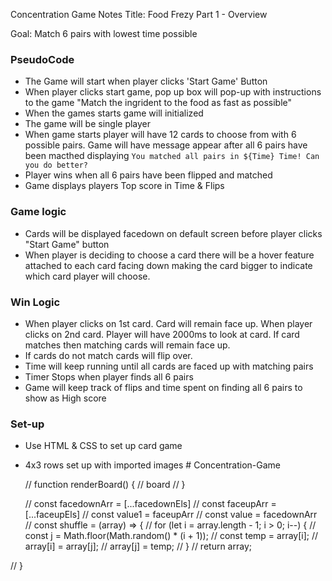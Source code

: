 Concentration Game Notes 
Title: Food Frezy 
Part 1 - Overview 

Goal: Match 6 pairs with lowest time possible 

### PseudoCode 
- The Game will start when player clicks 'Start Game' Button
- When player clicks start game, pop up box will pop-up with instructions to the game "Match the ingrident to the food as fast as possible" 
- When the games starts game will initialized
- The game will be single player 
- When game starts player will have 12 cards to choose from with 6 possible pairs. 
Game will have message appear after all 6 pairs have been macthed displaying `You matched all pairs in ${Time} Time! Can you do better?`
- Player wins when all 6 pairs have been flipped and matched 
- Game displays players Top score in Time & Flips 

### Game logic 
- Cards will be displayed facedown on default screen before player clicks "Start Game" button
- When player is deciding to choose a card there will be a hover feature attached to each card facing down making the card bigger to indicate which card player will choose.

### Win Logic 
- When player clicks on 1st card. Card will remain face up. When player clicks on 2nd card. Player will have 2000ms to look at card. If card matches then matching cards will remain face up.
- If cards do not match cards will flip over.
- Time will keep running until all cards are faced up with matching pairs 
- Timer Stops when player finds all 6 pairs
- Game will keep track of flips and time spent on finding all 6 pairs to show as High score

### Set-up
- Use HTML & CSS to set up card game
- 4x3 rows set up with imported images # Concentration-Game

    // function renderBoard() {
    //     board
    // }
    
    // const facedownArr = [...facedownEls]
    // const faceupArr = [...faceupEls]
    // const value1 = faceupArr
    // const value = facedownArr
    // const shuffle = (array) => {
    // for (let i = array.length - 1; i > 0; i--) {
    //     const j = Math.floor(Math.random() * (i + 1));
    //     const temp = array[i];
    //     array[i] = array[j];
    //     array[j] = temp;
    // }
    // return array;
     
// }
